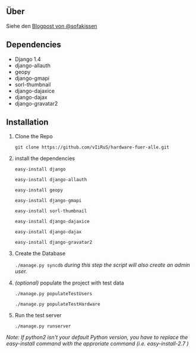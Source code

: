 ## Über
Siehe den [Blogpost von @sofakissen](http://raummaschine.de/blog/2012/09/16/bedingungslos-gescheite-hardware-fuer-alle/)

## Dependencies
* Django 1.4
* django-allauth
* geopy
* django-gmapi
* sorl-thumbnail
* django-dajaxice
* django-dajax
* django-gravatar2

## Installation

1. Clone the Repo

    ```git clone https://github.com/vIiRuS/hardware-fuer-alle.git```

2. install the dependencies

    ```easy-install django```

    ```easy-install django-allauth```

    ```easy-install geopy```

    ```easy-install django-gmapi```

    ```easy-install sorl-thumbnail```

    ```easy-install django-dajaxice```

    ```easy-install django-dajax```

    ```easy-install django-gravatar2```

3. Create the Database

    ```./manage.py syncdb``` _during this step the script will also create an admin user._

4. _(optional)_ populate the project with test data

    ```./manage.py populateTestUsers```

    ```./manage.py populateTestHardware```

5. Run the test server

    ```./manage.py runserver```

_Note: If python2 isn't your default Python version, you have to replace the easy-install command with the approriate command (i.e. easy-install-2.7 )_